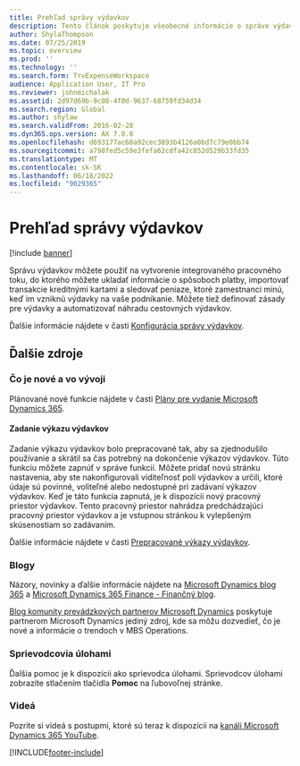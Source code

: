 ```yaml
---
title: Prehľad správy výdavkov
description: Tento článok poskytuje všeobecné informácie o správe výdavkov a odkazy na ďalšie zdroje. Správu výdavkov môžete použiť na vytvorenie integrovaného pracovného toku, do ktorého môžete ukladať informácie o spôsoboch platby, importovať transakcie kreditnými kartami a sledovať peniaze, ktoré zamestnanci minú, keď im vzniknú výdavky na vaše podnikanie.
author: ShylaThompson
ms.date: 07/25/2019
ms.topic: overview
ms.prod: ''
ms.technology: ''
ms.search.form: TrvExpenseWorkspace
audience: Application User, IT Pro
ms.reviewer: johnmichalak
ms.assetid: 2d97d69b-9c08-4f0d-9637-68759fd34d34
ms.search.region: Global
ms.author: shylaw
ms.search.validFrom: 2016-02-28
ms.dyn365.ops.version: AX 7.0.0
ms.openlocfilehash: d693177ac68a92cec3893b4126a0bd7c79e0bb74
ms.sourcegitcommit: a798fed5c59e3fefa62cdfa42c852d529b33fd35
ms.translationtype: MT
ms.contentlocale: sk-SK
ms.lasthandoff: 06/18/2022
ms.locfileid: "9029365"
---
```

# <a name="expense-management-overview"></a>Prehľad správy výdavkov

[!include [banner](../includes/banner.md)]

Správu výdavkov môžete použiť na vytvorenie integrovaného pracovného toku, do ktorého môžete ukladať informácie o spôsoboch platby, importovať transakcie kreditnými kartami a sledovať peniaze, ktoré zamestnanci minú, keď im vzniknú výdavky na vaše podnikanie. Môžete tiež definovať zásady pre výdavky a automatizovať náhradu cestovných výdavkov.

Ďalšie informácie nájdete v časti [Konfigurácia správy výdavkov](plan-expense-management.md).

## <a name="additional-resources"></a>Ďalšie zdroje

### <a name="whats-new-and-in-development"></a>Čo je nové a vo vývoji

Plánované nové funkcie nájdete v časti [Plány pre vydanie Microsoft Dynamics 365](/dynamics365/release-plans/).

#### <a name="expense-report-entry"></a>Zadanie výkazu výdavkov

Zadanie výkazu výdavkov bolo prepracované tak, aby sa zjednodušilo používanie a skrátil sa čas potrebný na dokončenie výkazov výdavkov. Túto funkciu môžete zapnúť v správe funkcií. Môžete pridať novú stránku nastavenia, aby ste nakonfigurovali viditeľnosť polí výdavkov a určili, ktoré údaje sú povinné, voliteľné alebo nedostupné pri zadávaní výkazov výdavkov. Keď je táto funkcia zapnutá, je k dispozícii nový pracovný priestor výdavkov. Tento pracovný priestor nahrádza predchádzajúci pracovný priestor výdavkov a je vstupnou stránkou k vylepšeným skúsenostiam so zadávaním.

Ďalšie informácie nájdete v časti [Prepracované výkazy výdavkov](ExpenseWorkspaceNew.md).

### <a name="blogs"></a>Blogy

Názory, novinky a ďalšie informácie nájdete na [Microsoft Dynamics blog 365](https://community.dynamics.com/b/msftdynamicsblog?c=Enterprise) a [Microsoft Dynamics 365 Finance - Finančný blog](https://community.dynamics.com/365/financeandoperations/b/financials).

[Blog komunity prevádzkových partnerov Microsoft Dynamics](https://community.dynamics.com/partner/b/operationspartnercommunityblog) poskytuje partnerom Microsoft Dynamics jediný zdroj, kde sa môžu dozvedieť, čo je nové a informácie o trendoch v MBS Operations.

### <a name="task-guides"></a>Sprievodcovia úlohami

Ďalšia pomoc je k dispozícii ako sprievodca úlohami. Sprievodcov úlohami zobrazíte stlačením tlačidla **Pomoc** na ľubovoľnej stránke.

### <a name="videos"></a>Videá

Pozrite si videá s postupmi, ktoré sú teraz k dispozícii na [kanáli Microsoft Dynamics 365 YouTube](https://www.youtube.com/channel/UCJGCg4rB3QSs8y_1FquelBQ).


[!INCLUDE[footer-include](../includes/footer-banner.md)]